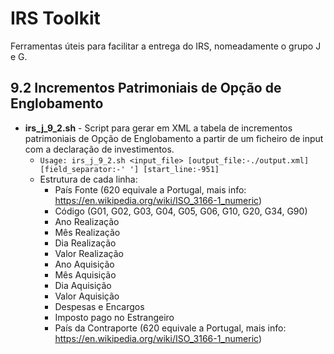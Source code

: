 # IRS Toolkit
Ferramentas úteis para facilitar a entrega do IRS, nomeadamente o grupo J e G.

## 9.2 Incrementos Patrimoniais de Opção de Englobamento
- **irs_j_9_2.sh** - Script para gerar em XML a tabela de incrementos patrimoniais de Opção de Englobamento a partir de um ficheiro de input com a declaração de investimentos.
    - `Usage: irs_j_9_2.sh <input_file> [output_file:-./output.xml] [field_separator:-' '] [start_line:-951]`
    - Estrutura de cada linha:
        - País Fonte (620 equivale a Portugal, mais info: https://en.wikipedia.org/wiki/ISO_3166-1_numeric)
        - Código (G01, G02, G03, G04, G05, G06, G10, G20, G34, G90)
        - Ano Realização
        - Mês Realização
        - Dia Realização
        - Valor Realização
        - Ano Aquisição
        - Mês Aquisição
        - Dia Aquisição
        - Valor Aquisição
        - Despesas e Encargos
        - Imposto pago no Estrangeiro 
        - País da Contraporte (620 equivale a Portugal, mais info: https://en.wikipedia.org/wiki/ISO_3166-1_numeric)
